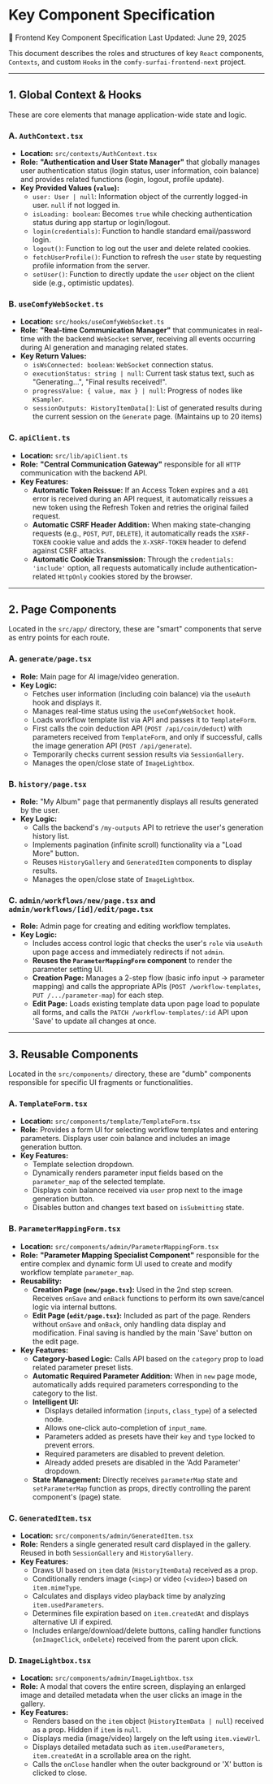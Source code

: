 # Key Component Specification
🧩 Frontend Key Component Specification
Last Updated: June 29, 2025

This document describes the roles and structures of key `React` components, `Contexts`, and custom `Hooks` in the `comfy-surfai-frontend-next` project.

---

## 1. Global Context & Hooks

These are core elements that manage application-wide state and logic.

### A. `AuthContext.tsx`

-   **Location:** `src/contexts/AuthContext.tsx`
-   **Role:** **"Authentication and User State Manager"** that globally manages user authentication status (login status, user information, coin balance) and provides related functions (login, logout, profile update).
-   **Key Provided Values (`value`):**
    -   `user: User | null`: Information object of the currently logged-in user. `null` if not logged in.
    -   `isLoading: boolean`: Becomes `true` while checking authentication status during app startup or login/logout.
    -   `login(credentials)`: Function to handle standard email/password login.
    -   `logout()`: Function to log out the user and delete related cookies.
    -   `fetchUserProfile()`: Function to refresh the `user` state by requesting profile information from the server.
    -   `setUser()`: Function to directly update the `user` object on the client side (e.g., optimistic updates).

### B. `useComfyWebSocket.ts`

-   **Location:** `src/hooks/useComfyWebSocket.ts`
-   **Role:** **"Real-time Communication Manager"** that communicates in real-time with the backend `WebSocket` server, receiving all events occurring during AI generation and managing related states.
-   **Key Return Values:**
    -   `isWsConnected: boolean`: `WebSocket` connection status.
    -   `executionStatus: string | null`: Current task status text, such as "Generating...", "Final results received!".
    -   `progressValue: { value, max } | null`: Progress of nodes like `KSampler`.
    -   `sessionOutputs: HistoryItemData[]`: List of generated results during the current session on the `Generate` page. (Maintains up to 20 items)

### C. `apiClient.ts`

-   **Location:** `src/lib/apiClient.ts`
-   **Role:** **"Central Communication Gateway"** responsible for all `HTTP` communication with the backend API.
-   **Key Features:**
    -   **Automatic Token Reissue:** If an Access Token expires and a `401` error is received during an API request, it automatically reissues a new token using the Refresh Token and retries the original failed request.
    -   **Automatic CSRF Header Addition:** When making state-changing requests (e.g., `POST`, `PUT`, `DELETE`), it automatically reads the `XSRF-TOKEN` cookie value and adds the `X-XSRF-TOKEN` header to defend against CSRF attacks.
    -   **Automatic Cookie Transmission:** Through the `credentials: 'include'` option, all requests automatically include authentication-related `HttpOnly` cookies stored by the browser.

---

## 2. Page Components

Located in the `src/app/` directory, these are "smart" components that serve as entry points for each route.

### A. `generate/page.tsx`

-   **Role:** Main page for AI image/video generation.
-   **Key Logic:**
    -   Fetches user information (including coin balance) via the `useAuth` hook and displays it.
    -   Manages real-time status using the `useComfyWebSocket` hook.
    -   Loads workflow template list via API and passes it to `TemplateForm`.
    -   First calls the coin deduction API (`POST /api/coin/deduct`) with parameters received from `TemplateForm`, and only if successful, calls the image generation API (`POST /api/generate`).
    -   Temporarily checks current session results via `SessionGallery`.
    -   Manages the open/close state of `ImageLightbox`.

### B. `history/page.tsx`

-   **Role:** "My Album" page that permanently displays all results generated by the user.
-   **Key Logic:**
    -   Calls the backend's `/my-outputs` API to retrieve the user's generation history list.
    -   Implements pagination (infinite scroll) functionality via a "Load More" button.
    -   Reuses `HistoryGallery` and `GeneratedItem` components to display results.
    -   Manages the open/close state of `ImageLightbox`.

### C. `admin/workflows/new/page.tsx` and `admin/workflows/[id]/edit/page.tsx`

-   **Role:** Admin page for creating and editing workflow templates.
-   **Key Logic:**
    -   Includes access control logic that checks the user's `role` via `useAuth` upon page access and immediately redirects if not `admin`.
    -   **Reuses the `ParameterMappingForm` component** to render the parameter setting UI.
    -   **Creation Page:** Manages a 2-step flow (basic info input -> parameter mapping) and calls the appropriate APIs (`POST /workflow-templates`, `PUT /.../parameter-map`) for each step.
    -   **Edit Page:** Loads existing template data upon page load to populate all forms, and calls the `PATCH /workflow-templates/:id` API upon 'Save' to update all changes at once.

---

## 3. Reusable Components

Located in the `src/components/` directory, these are "dumb" components responsible for specific UI fragments or functionalities.

### A. `TemplateForm.tsx`

-   **Location:** `src/components/template/TemplateForm.tsx`
-   **Role:** Provides a form UI for selecting workflow templates and entering parameters. Displays user coin balance and includes an image generation button.
-   **Key Features:**
    -   Template selection dropdown.
    -   Dynamically renders parameter input fields based on the `parameter_map` of the selected template.
    -   Displays coin balance received via `user` prop next to the image generation button.
    -   Disables button and changes text based on `isSubmitting` state.

### B. `ParameterMappingForm.tsx`

-   **Location:** `src/components/admin/ParameterMappingForm.tsx`
-   **Role:** **"Parameter Mapping Specialist Component"** responsible for the entire complex and dynamic form UI used to create and modify workflow template `parameter_map`.
-   **Reusability:**
    -   **Creation Page (`new/page.tsx`):** Used in the 2nd step screen. Receives `onSave` and `onBack` functions to perform its own save/cancel logic via internal buttons.
    -   **Edit Page (`edit/page.tsx`):** Included as part of the page. Renders without `onSave` and `onBack`, only handling data display and modification. Final saving is handled by the main 'Save' button on the edit page.
-   **Key Features:**
    -   **Category-based Logic:** Calls API based on the `category` prop to load related parameter preset lists.
    -   **Automatic Required Parameter Addition:** When in `new` page mode, automatically adds required parameters corresponding to the category to the list.
    -   **Intelligent UI:**
        -   Displays detailed information (`inputs`, `class_type`) of a selected node.
        -   Allows one-click auto-completion of `input_name`.
        -   Parameters added as presets have their `key` and `type` locked to prevent errors.
        -   Required parameters are disabled to prevent deletion.
        -   Already added presets are disabled in the 'Add Parameter' dropdown.
    -   **State Management:** Directly receives `parameterMap` state and `setParameterMap` function as props, directly controlling the parent component's (page) state.

### C. `GeneratedItem.tsx`

-   **Location:** `src/components/admin/GeneratedItem.tsx`
-   **Role:** Renders a single generated result card displayed in the gallery. Reused in both `SessionGallery` and `HistoryGallery`.
-   **Key Features:**
    -   Draws UI based on `item` data (`HistoryItemData`) received as a prop.
    -   Conditionally renders image (`<img>`) or video (`<video>`) based on `item.mimeType`.
    -   Calculates and displays video playback time by analyzing `item.usedParameters`.
    -   Determines file expiration based on `item.createdAt` and displays alternative UI if expired.
    -   Includes enlarge/download/delete buttons, calling handler functions (`onImageClick`, `onDelete`) received from the parent upon click.

### D. `ImageLightbox.tsx`

-   **Location:** `src/components/admin/ImageLightbox.tsx`
-   **Role:** A modal that covers the entire screen, displaying an enlarged image and detailed metadata when the user clicks an image in the gallery.
-   **Key Features:**
    -   Renders based on the `item` object (`HistoryItemData | null`) received as a prop. Hidden if `item` is `null`.
    -   Displays media (image/video) largely on the left using `item.viewUrl`.
    -   Displays detailed metadata such as `item.usedParameters`, `item.createdAt` in a scrollable area on the right.
    -   Calls the `onClose` handler when the outer background or 'X' button is clicked to close.
